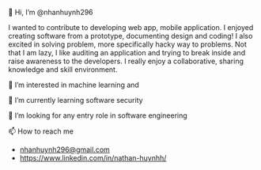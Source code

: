 👋 Hi, I’m @nhanhuynh296

I wanted to contribute to developing web app, mobile application. I enjoyed creating software from a prototype, documenting design and coding!
I also excited in solving problem, more specifically hacky way to problems. Not that I am lazy, I like auditing an application and trying to break inside and raise awareness to the developers. I really enjoy a collaborative, sharing knowledge and skill environment.

👀 I’m interested in machine learning and 

🌱 I’m currently learning software security

💞️ I’m looking for any entry role in software engineering

📫 How to reach me
- nhanhuynh296@gmail.com
- https://www.linkedin.com/in/nathan-huynhh/

<!---
nhanhuynh296/nhanhuynh296 is a ✨ special ✨ repository because its `README.md` (this file) appears on your GitHub profile.
You can click the Preview link to take a look at your changes.
--->
